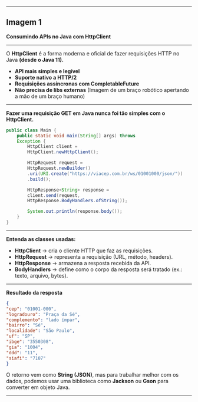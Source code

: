 
-----

## Imagem 1

**Consumindo APIs no Java com HttpClient**

-----

O **HttpClient** é a forma moderna e oficial de fazer requisições HTTP no Java **(desde o Java 11).**

  * **API mais simples e legível**
  * **Suporte nativo a HTTP/2**
  * **Requisições assíncronas com CompletableFuture**
  * **Não precisa de libs externas**
    (Imagem de um braço robótico apertando a mão de um braço humano)

-----

**Fazer uma requisição GET em Java nunca foi tão simples com o HttpClient.**

```java
public class Main {
    public static void main(String[] args) throws
    Exception {
        HttpClient client =
        HttpClient.newHttpClient();

        HttpRequest request =
        HttpRequest.newBuilder()
        .uri(URI.create("https://viacep.com.br/ws/01001000/json/"))
        .build();

        HttpResponse<String> response =
        client.send(request,
        HttpResponse.BodyHandlers.ofString());

        System.out.println(response.body());
    }
}
```

-----

**Entenda as classes usadas:**

  * **HttpClient** $\rightarrow$ cria o cliente HTTP que faz as requisições.
  * **HttpRequest** $\rightarrow$ representa a requisição (URL, método, headers).
  * **HttpResponse** $\rightarrow$ armazena a resposta recebida da API.
  * **BodyHandlers** $\rightarrow$ define como o corpo da resposta será tratado (ex.: texto, arquivo, bytes).

-----


**Resultado da resposta**

```json
{
"cep": "01001-000",
"logradouro": "Praça da Sé",
"complemento": "lado ímpar",
"bairro": "Sé",
"localidade": "São Paulo",
"uf": "SP",
"ibge": "3550308",
"gia": "1004",
"ddd": "11",
"siafi": "7107"
}
```

O retorno vem como **String (JSON)**, mas para trabalhar melhor com os dados, podemos usar uma biblioteca como **Jackson** ou **Gson** para converter em objeto Java.

-----
